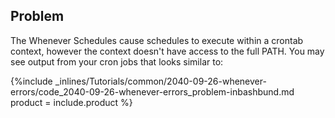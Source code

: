 <!--  usedin: [ _rails/Tutorials/2017-08-21-whenever-errors.md] -->


## Problem
The Whenever Schedules cause schedules to execute within a crontab context, however the context doesn't have access to the full PATH.
You may see output from your cron jobs that looks similar to:

{%include _inlines/Tutorials/common/2040-09-26-whenever-errors/code_2040-09-26-whenever-errors_problem-inbashbund.md  product = include.product %}

